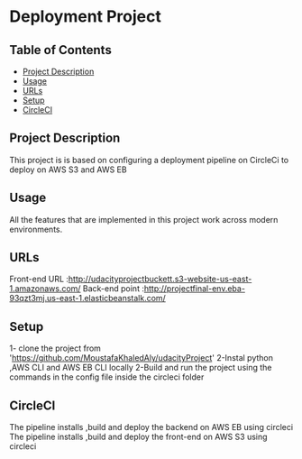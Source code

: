 # Deployment Project

## Table of Contents

* [Project Description](#ProjectDescription)
* [Usage](#Usage)
* [URLs](#URLs)
* [Setup](#Setup)
* [CircleCI](#CircleCI)



## Project Description

This project is is based on configuring a deployment pipeline on CircleCi to deploy on AWS S3 and AWS EB

## Usage

All the features that are implemented in this project work across modern environments.



## URLs 

Front-end URL :http://udacityprojectbuckett.s3-website-us-east-1.amazonaws.com/
Back-end point  :http://projectfinal-env.eba-93qzt3mj.us-east-1.elasticbeanstalk.com/


## Setup
1- clone the project from 'https://github.com/MoustafaKhaledAly/udacityProject'
2-Instal python ,AWS CLI and AWS EB CLI locally
2-Build and run the project using the commands in the config file inside the circleci folder

## CircleCI
The pipeline installs ,build and deploy the backend on AWS EB using circleci
The pipeline installs ,build and deploy the front-end on AWS S3 using circleci